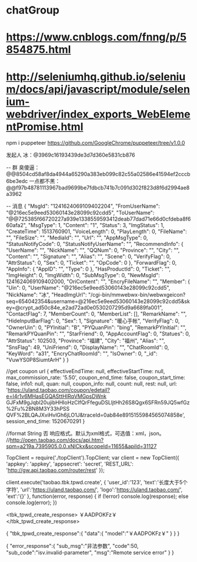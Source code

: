 # chatGroup
# https://www.cnblogs.com/fnng/p/5854875.html
# http://seleniumhq.github.io/selenium/docs/api/javascript/module/selenium-webdriver/index_exports_WebElementPromise.html

npm i puppeteer
https://github.com/GoogleChrome/puppeteer/tree/v1.0.0

发起人
冰：@3969c16193439de3d7d360e5831cb876

-- 群
臭傻逼：@@8504cd58af8da4944a65290a383eb099c82c55a02586e41594ef2cccb6be3edc
一点都不黑：@@f97b48781113967bad9699be7fdbcb741b7c091d302f823d8f6d2994ae8a3962



-- 消息
{
    "MsgId": "1241624069109402204",
    "FromUserName": "@216ec5e9eed53060143e28099c92cdd5",
    "ToUserName": "@@725385f66720227a939e1338559593412deab77dad71e66d0cfdeba8f660afa2",
    "MsgType": 1,
    "Content": "1",
    "Status": 3,
    "ImgStatus": 1,
    "CreateTime": 1513760901,
    "VoiceLength": 0,
    "PlayLength": 0,
    "FileName": "",
    "FileSize": "",
    "MediaId": "",
    "Url": "",
    "AppMsgType": 0,
    "StatusNotifyCode": 0,
    "StatusNotifyUserName": "",
    "RecommendInfo": {
        "UserName": "",
        "NickName": "",
        "QQNum": 0,
        "Province": "",
        "City": "",
        "Content": "",
        "Signature": "",
        "Alias": "",
        "Scene": 0,
        "VerifyFlag": 0,
        "AttrStatus": 0,
        "Sex": 0,
        "Ticket": "",
        "OpCode": 0
    },
    "ForwardFlag": 0,
    "AppInfo": {
        "AppID": "",
        "Type": 0
    },
    "HasProductId": 0,
    "Ticket": "",
    "ImgHeight": 0,
    "ImgWidth": 0,
    "SubMsgType": 0,
    "NewMsgId": 1241624069109402000,
    "OriContent": "",
    "EncryFileName": "",
    "Member": {
        "Uin": 0,
        "UserName": "@216ec5e9eed53060143e28099c92cdd5",
        "NickName": "冰",
        "HeadImgUrl": "/cgi-bin/mmwebwx-bin/webwxgeicon?seq=654042354&username=@216ec5e9eed53060143e28099c92cdd5&skey=@crypt_ad50c84e_e2ad72ad0e0530207295d9a6689fa001",
        "ContactFlag": 7,
        "MemberCount": 0,
        "MemberList": [],
        "RemarkName": "",
        "HideInputBarFlag": 0,
        "Sex": 1,
        "Signature": "暖心手帐",
        "VerifyFlag": 0,
        "OwnerUin": 0,
        "PYInitial": "B",
        "PYQuanPin": "bing",
        "RemarkPYInitial": "",
        "RemarkPYQuanPin": "",
        "StarFriend": 0,
        "AppAccountFlag": 0,
        "Statues": 0,
        "AttrStatus": 102503,
        "Province": "福建",
        "City": "福州",
        "Alias": "",
        "SnsFlag": 49,
        "UniFriend": 0,
        "DisplayName": "",
        "ChatRoomId": 0,
        "KeyWord": "a31",
        "EncryChatRoomId": "",
        "IsOwner": 0,
        "_id": "VuwYS0P8SiumtArH"
    }
}

//get coupon url
{ effectiveEndTime: null,
  effectiveStartTime: null,
  max_commission_rate: '5.50',
  coupon_end_time: false,
  coupon_start_time: false,
  info1: null,
  quan: null,
  coupon_info: null,
  count: null,
  rest: null,
  url: 'https://uland.taobao.com/coupon/edetail?e=I4r1v6MHasEGQASttHIRqVMGpsDWnk
GJFxM9gJqbl20ujibHHIoHzCIfQrFfeguDSLljtHh26S8Qgx6SFRn59JQ5wfGz%2Fu%2BN8M3Y33hPSS
QVF%2BLQAJXviHvlGh6jLO1J&traceId=0ab84e8915155984565074858e',
  session_end_time: 1520670291 }


//format    String  否   响应格式。默认为xml格式，可选值：xml，json。
//http://open.taobao.com/docs/api.htm?spm=a219a.7395905.0.0.xNICkx&scopeId=11655&apiId=31127

TopClient = require('./topClient').TopClient;
var client = new TopClient({
    'appkey': 'appkey',
    'appsecret': 'secret',
    'REST_URL': 'http://gw.api.taobao.com/router/rest'
});
 
client.execute('taobao.tbk.tpwd.create', {
    'user_id':'123',
    'text':'长度大于5个字符',
    'url':'https://uland.taobao.com/',
    'logo':'https://uland.taobao.com/',
    'ext':'{}'
}, function(error, response) {
    if (!error) console.log(response);
    else console.log(error);
})

<tbk_tpwd_create_response>
    <data>
        <model>￥AADPOKFz￥</model>
    </data>
</tbk_tpwd_create_response>

{
    "tbk_tpwd_create_response":{
        "data":{
            "model":"￥AADPOKFz￥"
        }
    }
}

{
    "error_response":{
        "sub_msg":"非法参数",
        "code":50,
        "sub_code":"isv.invalid-parameter",
        "msg":"Remote service error"
    }
}